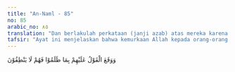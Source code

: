 ```yaml
---
title: "An-Naml - 85"
no: 85
arabic_no: ٨٥
translation: "Dan berlakulah perkataan (janji azab) atas mereka karena kezaliman mereka, maka mereka tidak dapat berkata."
tafsir: "Ayat ini menjelaskan bahwa kemurkaan Allah kepada orang-orang yang ingkar itu disebabkan kezaliman mereka sendiri. Mereka tidak dapat berkata apa-apa untuk menolak azab yang akan menimpa mereka seperti tersebut dalam firman Allah:\n\nInilah hari, saat mereka tidak dapat berbicara, dan tidak diizinkan kepada mereka mengemukakan alasan agar mereka dimaafkan. (al-Mursalat/77: 35-36)"
---
```

وَوَقَعَ الْقَوْلُ عَلَيْهِمْ بِمَا ظَلَمُوْا فَهُمْ لَا يَنْطِقُوْنَ 